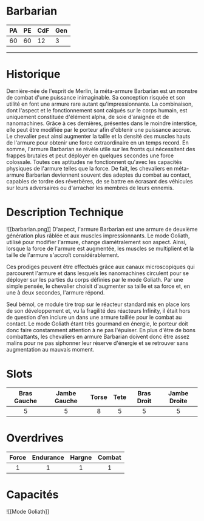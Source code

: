 
# Barbarian

| PA  | PE  | CdF | Gen |
| --- | --- | --- | --- |
| 60  | 60  | 12  | 3   |

___
# Historique
Dernière-née de l'esprit de Merlin, la méta-armure Barbarian est un monstre de combat d'une puissance inimaginable. Sa conception risquée et son utilité en font une armure rare autant qu'impressionnante. La combinaison, dont l'aspect et le fonctionnement sont calqués sur le corps humain, est uniquement constituée d'élément alpha, de soie d'araignée et de nanomachines. Grâce à ces dernières, présentes dans le moindre interstice, elle peut être modifiée par le porteur afin d'obtenir une puissance accrue. Le chevalier peut ainsi augmenter la taille et la densité des muscles hauts de l'armure pour obtenir une force extraordinaire en un temps record. En somme, l'armure Barbarian se révèle utile sur les fronts qui nécessitent des frappes brutales et peut déployer en quelques secondes une force colossale. Toutes ces aptitudes ne fonctionnent qu'avec les capacités physiques de l'armure telles que la force. De fait, les chevaliers en méta-armure Barbarian deviennent souvent des adeptes du combat au contact, capables de tordre des réverbères, de se battre en écrasant des véhicules sur leurs adversaires ou d'arracher les membres de leurs ennemis.
# Description Technique

![[barbarian.png]]
D'aspect, l'armure Barbarian est une armure de deuxième génération plus râblée et aux muscles impressionnants. Le mode Goliath, utilisé pour modifier l'armure, change diamétralement son aspect. Ainsi, lorsque la force de l'armure est augmentée, les muscles se multiplient et la taille de l'armure s'accroît considérablement.

Ces prodiges peuvent être effectués grâce aux canaux microscopiques qui parcourent l'armure et dans lesquels les nanomachines circulent pour se déployer sur les parties du corps définies par le mode Goliath. Par une simple pensée, le chevalier choisit d'augmenter sa taille et sa force et, en une à deux secondes, l'armure répond.

Seul bémol, ce module tire trop sur le réacteur standard mis en place lors de son développement et, vu la fragilité des réacteurs Infinity, il était hors de question d'en inclure un dans une armure taillée pour le combat au contact. Le mode Goliath étant très gourmand en énergie, le porteur doit donc faire constamment attention à ne pas l'épuiser. En plus d'être de bons combattants, les chevaliers en armure Barbarian doivent donc être assez malins pour ne pas siphonner leur réserve d'énergie et se retrouver sans augmentation au mauvais moment.
# Slots

| Bras Gauche | Jambe Gauche | Torse | Tete | Bras Droit | Jambe Droite |
| :---------: | :----------: | :---: | :--: | :--------: | :----------: |
|      5      |      5       |   8   |  5   |     5      |      5       |

# Overdrives

| Force | Endurance | Hargne | Combat |
|:-----:|:---------:|:------:|:------:|
|   1   |     1     |   1    |   1    |

# Capacités
![[Mode Goliath]]
